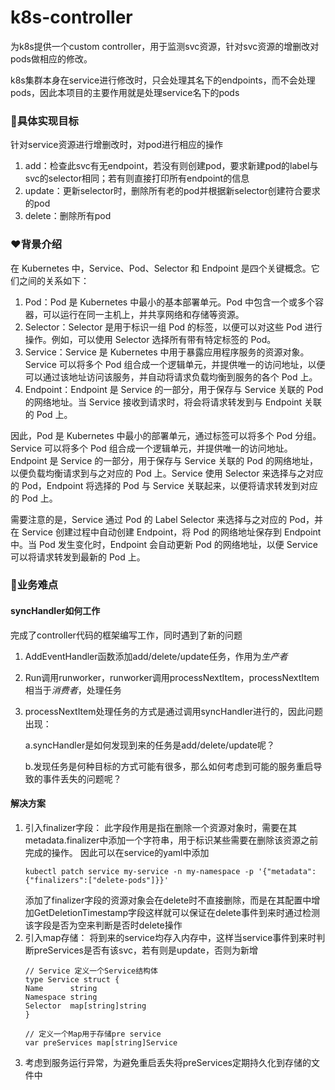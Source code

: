 # k8s-controller
为k8s提供一个custom controller，用于监测svc资源，针对svc资源的增删改对pods做相应的修改。

k8s集群本身在service进行修改时，只会处理其名下的endpoints，而不会处理pods，因此本项目的主要作用就是处理service名下的pods
### 🎯具体实现目标
针对service资源进行增删改时，对pod进行相应的操作
1. add：检查此svc有无endpoint，若没有则创建pod，要求新建pod的label与svc的selector相同；若有则直接打印所有endpoint的信息
2. update：更新selector时，删除所有老的pod并根据新selector创建符合要求的pod
3. delete：删除所有pod
### ❤️背景介绍
在 Kubernetes 中，Service、Pod、Selector 和 Endpoint 是四个关键概念。它们之间的关系如下：
1. Pod：Pod 是 Kubernetes 中最小的基本部署单元。Pod 中包含一个或多个容器，可以运行在同一主机上，并共享网络和存储等资源。
2. Selector：Selector 是用于标识一组 Pod 的标签，以便可以对这些 Pod 进行操作。例如，可以使用 Selector 选择所有带有特定标签的 Pod。
3. Service：Service 是 Kubernetes 中用于暴露应用程序服务的资源对象。Service 可以将多个 Pod 组合成一个逻辑单元，并提供唯一的访问地址，以便可以通过该地址访问该服务，并自动将请求负载均衡到服务的各个 Pod 上。
4. Endpoint：Endpoint 是 Service 的一部分，用于保存与 Service 关联的 Pod 的网络地址。当 Service 接收到请求时，将会将请求转发到与 Endpoint 关联的 Pod 上。

因此，Pod 是 Kubernetes 中最小的部署单元，通过标签可以将多个 Pod 分组。Service 可以将多个 Pod 组合成一个逻辑单元，并提供唯一的访问地址。Endpoint 是 Service 的一部分，用于保存与 Service 关联的 Pod 的网络地址，以便负载均衡请求到与之对应的 Pod 上。Service 使用 Selector 来选择与之对应的 Pod，Endpoint 将选择的 Pod 与 Service 关联起来，以便将请求转发到对应的 Pod 上。

需要注意的是，Service 通过 Pod 的 Label Selector 来选择与之对应的 Pod，并在 Service 创建过程中自动创建 Endpoint，将 Pod 的网络地址保存到 Endpoint 中。当 Pod 发生变化时，Endpoint 会自动更新 Pod 的网络地址，以便 Service 可以将请求转发到最新的 Pod 上。
### 🌟业务难点
#### syncHandler如何工作
完成了controller代码的框架编写工作，同时遇到了新的问题
1. AddEventHandler函数添加add/delete/update任务，作用为*生产者*
2. Run调用runworker，runworker调用processNextItem，processNextItem相当于*消费者*，处理任务
3. processNextItem处理任务的方式是通过调用syncHandler进行的，因此问题出现： 

   a.syncHandler是如何发现到来的任务是add/delete/update呢？
   
   b.发现任务是何种目标的方式可能有很多，那么如何考虑到可能的服务重启导致的事件丢失的问题呢？
#### 解决方案
1. 引入finalizer字段：
   此字段作用是指在删除一个资源对象时，需要在其metadata.finalizer中添加一个字符串，用于标识某些需要在删除该资源之前完成的操作。
   因此可以在service的yaml中添加
   ```
   kubectl patch service my-service -n my-namespace -p '{"metadata":{"finalizers":["delete-pods"]}}'
   ```
   添加了finalizer字段的资源对象会在delete时不直接删除，而是在其配置中增加GetDeletionTimestamp字段这样就可以保证在delete事件到来时通过检测该字段是否为空来判断是否时delete操作
2. 引入map存储：
   将到来的service均存入内存中，这样当service事件到来时判断preServices是否有该svc，若有则是update，否则为新增
   ```
   // Service 定义一个Service结构体
   type Service struct {
   Name      string
   Namespace string
   Selector  map[string]string
   }

   // 定义一个Map用于存储pre service
   var preServices map[string]Service
   ```
3. 考虑到服务运行异常，为避免重启丢失将preServices定期持久化到存储的文件中
